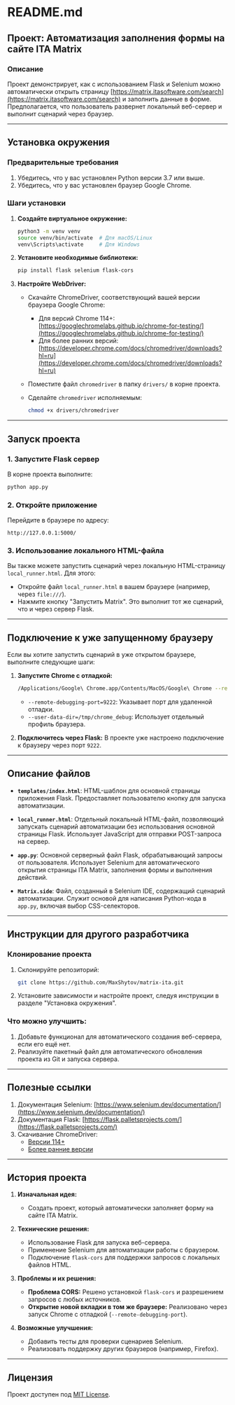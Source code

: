# README.md

## Проект: Автоматизация заполнения формы на сайте ITA Matrix

### Описание

Проект демонстрирует, как с использованием Flask и Selenium можно автоматически открыть страницу [https://matrix.itasoftware.com/search](https://matrix.itasoftware.com/search) и заполнить данные в форме. Предполагается, что пользователь развернет локальный веб-сервер и выполнит сценарий через браузер.

---

## Установка окружения

### Предварительные требования

1. Убедитесь, что у вас установлен Python версии 3.7 или выше.
2. Убедитесь, что у вас установлен браузер Google Chrome.

### Шаги установки

1. **Создайте виртуальное окружение:**

   ```bash
   python3 -m venv venv
   source venv/bin/activate  # Для macOS/Linux
   venv\Scripts\activate     # Для Windows
   ```

2. **Установите необходимые библиотеки:**

   ```bash
   pip install flask selenium flask-cors
   ```

3. **Настройте WebDriver:**

   - Скачайте ChromeDriver, соответствующий вашей версии браузера Google Chrome:

     - Для версий Chrome 114+: [https://googlechromelabs.github.io/chrome-for-testing/](https://googlechromelabs.github.io/chrome-for-testing/)
     - Для более ранних версий: [https://developer.chrome.com/docs/chromedriver/downloads?hl=ru](https://developer.chrome.com/docs/chromedriver/downloads?hl=ru)

   - Поместите файл `chromedriver` в папку `drivers/` в корне проекта.

   - Сделайте `chromedriver` исполняемым:

     ```bash
     chmod +x drivers/chromedriver
     ```

---

## Запуск проекта

### 1. Запустите Flask сервер

В корне проекта выполните:

```bash
python app.py
```

### 2. Откройте приложение

Перейдите в браузере по адресу:

```
http://127.0.0.1:5000/
```

### 3. Использование локального HTML-файла

Вы также можете запустить сценарий через локальную HTML-страницу `local_runner.html`. Для этого:

- Откройте файл `local_runner.html` в вашем браузере (например, через `file:///`).
- Нажмите кнопку "Запустить Matrix". Это выполнит тот же сценарий, что и через сервер Flask.

---

## Подключение к уже запущенному браузеру

Если вы хотите запустить сценарий в уже открытом браузере, выполните следующие шаги:

1. **Запустите Chrome с отладкой:**

   ```bash
   /Applications/Google\ Chrome.app/Contents/MacOS/Google\ Chrome --remote-debugging-port=9222 --user-data-dir=/tmp/chrome_debug
   ```

   - `--remote-debugging-port=9222`: Указывает порт для удаленной отладки.
   - `--user-data-dir=/tmp/chrome_debug`: Использует отдельный профиль браузера.

2. **Подключитесь через Flask:**
   В проекте уже настроено подключение к браузеру через порт `9222`.

---

## Описание файлов

- **`templates/index.html`**:
  HTML-шаблон для основной страницы приложения Flask. Предоставляет пользователю кнопку для запуска автоматизации.

- **`local_runner.html`**:
  Отдельный локальный HTML-файл, позволяющий запускать сценарий автоматизации без использования основной страницы Flask. Использует JavaScript для отправки POST-запроса на сервер.

- **`app.py`**:
  Основной серверный файл Flask, обрабатывающий запросы от пользователя. Использует Selenium для автоматического открытия страницы ITA Matrix, заполнения формы и выполнения действий.

- **`Matrix.side`**:
  Файл, созданный в Selenium IDE, содержащий сценарий автоматизации. Служит основой для написания Python-кода в `app.py`, включая выбор CSS-селекторов.

---

## Инструкции для другого разработчика

### Клонирование проекта

1. Склонируйте репозиторий:

   ```bash
   git clone https://github.com/MaxShytov/matrix-ita.git
   ```

2. Установите зависимости и настройте проект, следуя инструкции в разделе "Установка окружения".

### Что можно улучшить:

1. Добавьте функционал для автоматического создания веб-сервера, если его ещё нет.
2. Реализуйте пакетный файл для автоматического обновления проекта из Git и запуска сервера.

---

## Полезные ссылки

1. Документация Selenium: [https://www.selenium.dev/documentation/](https://www.selenium.dev/documentation/)
2. Документация Flask: [https://flask.palletsprojects.com/](https://flask.palletsprojects.com/)
3. Скачивание ChromeDriver:
   - [Версии 114+](https://googlechromelabs.github.io/chrome-for-testing/)
   - [Более ранние версии](https://developer.chrome.com/docs/chromedriver/downloads?hl=ru)

---

## История проекта

1. **Изначальная идея:**

   - Создать проект, который автоматически заполняет форму на сайте ITA Matrix.

2. **Технические решения:**

   - Использование Flask для запуска веб-сервера.
   - Применение Selenium для автоматизации работы с браузером.
   - Подключение `flask-cors` для поддержки запросов с локальных файлов HTML.

3. **Проблемы и их решения:**

   - **Проблема CORS:**
     Решено установкой `flask-cors` и разрешением запросов с любых источников.
   - **Открытие новой вкладки в том же браузере:**
     Реализовано через запуск Chrome с отладкой (`--remote-debugging-port`).

4. **Возможные улучшения:**

   - Добавить тесты для проверки сценариев Selenium.
   - Реализовать поддержку других браузеров (например, Firefox).

---

## Лицензия

Проект доступен под [MIT License](https://opensource.org/licenses/MIT).

